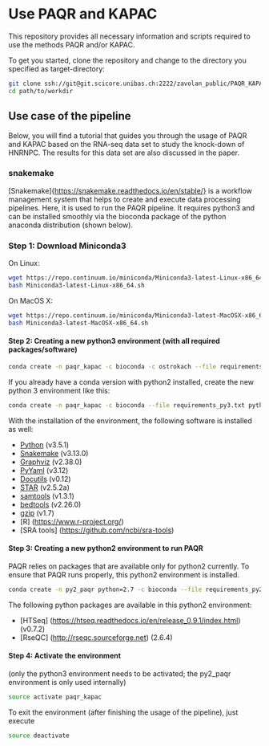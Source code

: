 # Use PAQR and KAPAC

This repository provides all necessary information and scripts required to use the methods PAQR and/or KAPAC.


To get you started, clone the repository and change to the directory you specified as target-directory:
```bash
git clone ssh://git@git.scicore.unibas.ch:2222/zavolan_public/PAQR_KAPAC.git path/to/workdir
cd path/to/workdir
```

## Use case of the pipeline
Below, you will find a tutorial that guides you through the usage of PAQR and KAPAC based on the RNA-seq data set to study the knock-down of HNRNPC. The results for this data set are also discussed in the paper.

### snakemake
[Snakemake]{https://snakemake.readthedocs.io/en/stable/} is a workflow management system that helps to create and execute data processing pipelines. Here, it is used to run the PAQR pipeline. It requires python3 and can be installed smoothly via the bioconda package of the python anaconda distribution (shown below).

### Step 1: Download Miniconda3
On Linux:
  ```bash
  wget https://repo.continuum.io/miniconda/Miniconda3-latest-Linux-x86_64.sh
  bash Miniconda3-latest-Linux-x86_64.sh
  ```

On MacOS X:
  ```bash
  wget https://repo.continuum.io/miniconda/Miniconda3-latest-MacOSX-x86_64.sh
  bash Miniconda3-latest-MacOSX-x86_64.sh
  ```

#### Step 2: Creating a new python3 environment (with all required packages/software)
  ```bash
  conda create -n paqr_kapac -c bioconda -c ostrokach --file requirements_py3.txt
  ```
If you already have a conda version with python2 installed, create the new python 3 environment like this:
  ```bash
  conda create -n paqr_kapac -c bioconda --file requirements_py3.txt python=3
  ```

With the installation of the environment, the following software is installed as well:
- [Python](https://www.python.org/) (v3.5.1)
- [Snakemake](https://snakemake.readthedocs.io/en/stable/) (v3.13.0)
- [Graphviz](http://www.graphviz.org/) (v2.38.0)
- [PyYaml](http://pyyaml.org/) (v3.12)
- [Docutils](http://docutils.sourceforge.net/) (v0.12)
- [STAR](https://github.com/alexdobin/STAR) (v2.5.2a)
- [samtools](http://www.htslib.org/) (v1.3.1)
- [bedtools](http://bedtools.readthedocs.io/en/latest/) (v2.26.0)
- [gzip](http://www.gzip.org/) (v1.7)
- [R] (https://www.r-project.org/)
- [SRA tools] (https://github.com/ncbi/sra-tools)

#### Step 3: Creating a new python2 environment to run PAQR
PAQR relies on packages that are available only for python2 currently. To ensure that PAQR runs properly, this python2 environment is installed.
  ```bash
  conda create -n py2_paqr python=2.7 -c bioconda --file requirements_py2.txt
  ```

The following python packages are available in this python2 environment:
- [HTSeq] (https://htseq.readthedocs.io/en/release_0.9.1/index.html) (v0.7.2)
- [RseQC] (http://rseqc.sourceforge.net) (2.6.4)

#### Step 4: Activate the environment
(only the python3 environment needs to be activated; the py2_paqr environment is only used internally)
  ```bash
  source activate paqr_kapac
  ```
To exit the environment (after finishing the usage of the pipeline), just execute
  ```bash
  source deactivate
  ```

